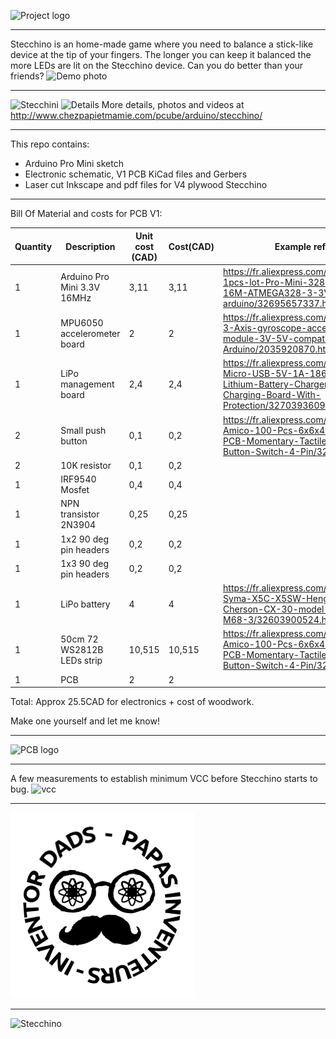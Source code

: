 ![Project logo](Logo_Stecchino.png)
***
Stecchino is an home-made game where you need to balance a stick-like device at the tip of your fingers. The longer you can keep it balanced the more LEDs are lit on the Stecchino device. Can you do better than your friends?
![Demo photo](Demo_Stecchino.JPG)
***
![Stecchini](2_Stecchini.JPG)
![Details](Detail_Stecchino.JPG)
More details, photos and videos at http://www.chezpapietmamie.com/pcube/arduino/stecchino/
***
This repo contains:
- Arduino Pro Mini sketch
- Electronic schematic, V1 PCB KiCad files and Gerbers
- Laser cut Inkscape and pdf files for V4 plywood Stecchino
***
Bill Of Material and costs for PCB V1:

|Quantity|Description|Unit cost (CAD)|Cost(CAD)|Example reference|
|--------|-----------|---------|----|-----------------|
|1|Arduino Pro Mini 3.3V 16MHz|3,11|3,11|https://fr.aliexpress.com/item/Freeshipping-1pcs-lot-Pro-Mini-328-Mini-3-3V-16M-ATMEGA328-3-3V-16MHz-for-arduino/32695657337.html|
|1|MPU6050 accelerometer board|2|2|https://fr.aliexpress.com/item/MPU-6050-3-Axis-gyroscope-acce-lerometer-module-3V-5V-compatible-For-Arduino/2035920870.html|
|1|LiPo management board|2,4|2,4|https://fr.aliexpress.com/item/5-pcs-Micro-USB-5V-1A-18650-TP4056-Lithium-Battery-Charger-Module-Charging-Board-With-Protection/32703936097.html|
|2|Small push button|0,1|0,2|https://fr.aliexpress.com/item/Promotion-Amico-100-Pcs-6x6x4-5mm-Panel-PCB-Momentary-Tactile-Tact-Push-Button-Switch-4-Pin/32563399489.html|
|2|10K resistor|0,1|0,2||
|1|IRF9540 Mosfet|0,4|0,4||
|1|NPN transistor 2N3904|0,25|0,25||
|1|1x2 90 deg pin headers|0,2|0,2||
|1|1x3 90 deg pin headers|0,2|0,2||
|1|LiPo battery|4|4|https://fr.aliexpress.com/item/5pcs-lot-Syma-X5C-X5SW-Heng-Kee-905-Cherson-CX-30-model-aircraft-Tanco-M68-3/32603900524.html|
|1|50cm 72 WS2812B LEDs strip|10,515|10,515|https://fr.aliexpress.com/item/Promotion-Amico-100-Pcs-6x6x4-5mm-Panel-PCB-Momentary-Tactile-Tact-Push-Button-Switch-4-Pin/32563399489.html|
|1|PCB|2|2||

Total: Approx 25.5CAD for electronics + cost of woodwork.


Make one yourself and let me know!
***
![PCB logo](Projet_Stecchino.png)
***
A few measurements to establish minimum VCC before Stecchino starts to bug. 
![vcc](VCC_vs_V_Raw.png)
***
![Inventor Dads logo](Logo_Papas_Inventeurs_25mm.png)
***
![Stecchino](Stecchino.png)
